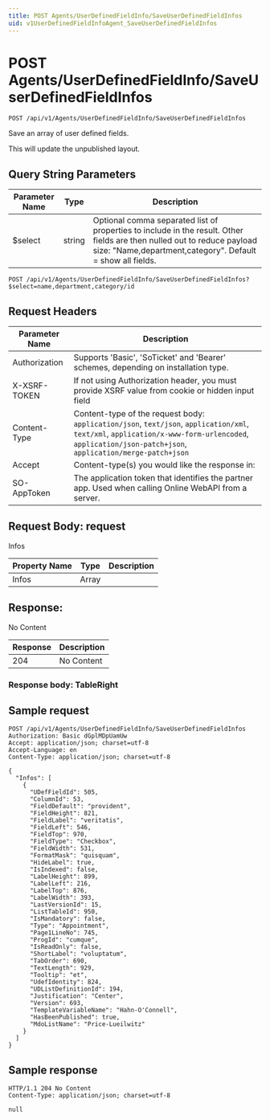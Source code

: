 ```yaml
---
title: POST Agents/UserDefinedFieldInfo/SaveUserDefinedFieldInfos
uid: v1UserDefinedFieldInfoAgent_SaveUserDefinedFieldInfos
---
```


# POST Agents/UserDefinedFieldInfo/SaveUserDefinedFieldInfos

```http
POST /api/v1/Agents/UserDefinedFieldInfo/SaveUserDefinedFieldInfos
```

Save an array of user defined fields.


This will update the unpublished layout.






## Query String Parameters

| Parameter Name | Type |  Description |
|----------------|------|--------------|
| $select | string |  Optional comma separated list of properties to include in the result. Other fields are then nulled out to reduce payload size: "Name,department,category". Default = show all fields. |

```http
POST /api/v1/Agents/UserDefinedFieldInfo/SaveUserDefinedFieldInfos?$select=name,department,category/id
```


## Request Headers

| Parameter Name | Description |
|----------------|-------------|
| Authorization  | Supports 'Basic', 'SoTicket' and 'Bearer' schemes, depending on installation type. |
| X-XSRF-TOKEN   | If not using Authorization header, you must provide XSRF value from cookie or hidden input field |
| Content-Type | Content-type of the request body: `application/json`, `text/json`, `application/xml`, `text/xml`, `application/x-www-form-urlencoded`, `application/json-patch+json`, `application/merge-patch+json` |
| Accept         | Content-type(s) you would like the response in:  |
| SO-AppToken | The application token that identifies the partner app. Used when calling Online WebAPI from a server. |

## Request Body: request 

Infos 

| Property Name | Type |  Description |
|----------------|------|--------------|
| Infos | Array |  |

## Response:

No Content

| Response | Description |
|----------------|-------------|
| 204 | No Content |

### Response body: TableRight


## Sample request

```http!
POST /api/v1/Agents/UserDefinedFieldInfo/SaveUserDefinedFieldInfos
Authorization: Basic dGplMDpUamUw
Accept: application/json; charset=utf-8
Accept-Language: en
Content-Type: application/json; charset=utf-8

{
  "Infos": [
    {
      "UDefFieldId": 505,
      "ColumnId": 53,
      "FieldDefault": "provident",
      "FieldHeight": 821,
      "FieldLabel": "veritatis",
      "FieldLeft": 546,
      "FieldTop": 970,
      "FieldType": "Checkbox",
      "FieldWidth": 531,
      "FormatMask": "quisquam",
      "HideLabel": true,
      "IsIndexed": false,
      "LabelHeight": 899,
      "LabelLeft": 216,
      "LabelTop": 876,
      "LabelWidth": 393,
      "LastVersionId": 15,
      "ListTableId": 950,
      "IsMandatory": false,
      "Type": "Appointment",
      "Page1LineNo": 745,
      "ProgId": "cumque",
      "IsReadOnly": false,
      "ShortLabel": "voluptatum",
      "TabOrder": 690,
      "TextLength": 929,
      "Tooltip": "et",
      "UdefIdentity": 824,
      "UDListDefinitionId": 194,
      "Justification": "Center",
      "Version": 693,
      "TemplateVariableName": "Hahn-O'Connell",
      "HasBeenPublished": true,
      "MdoListName": "Price-Lueilwitz"
    }
  ]
}
```

## Sample response

```http_
HTTP/1.1 204 No Content
Content-Type: application/json; charset=utf-8

null
```